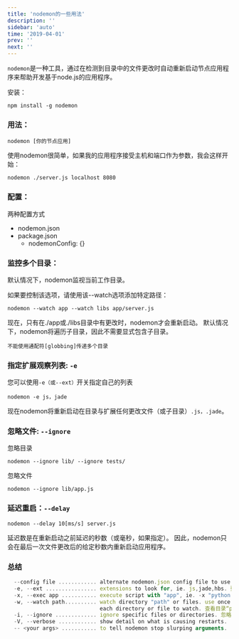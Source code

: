 ```yaml
---
title: 'nodemon的一些用法'
description: ''
sidebar: 'auto'
time: '2019-04-01'
prev: ''
next: ''
---
```



`nodemon`是一种工具，通过在检测到目录中的文件更改时自动重新启动节点应用程序来帮助开发基于node.js的应用程序。

安装：

`npm install -g nodemon`

### 用法：

`nodemon [你的节点应用]`

使用nodemon很简单，如果我的应用程序接受主机和端口作为参数，我会这样开始：

`nodemon ./server.js localhost 8080`

### 配置：

两种配置方式

+ nodemon.json
+ package.json
	- nodemonConfig: {}
	
### 监控多个目录：

默认情况下，nodemon监视当前工作目录。

如果要控制该选项，请使用该--watch选项添加特定路径：

`nodemon --watch app --watch libs app/server.js`

现在，只有在./app或./libs目录中有更改时，nodemon才会重新启动。
默认情况下，nodemon将遍历子目录，因此不需要显式包含子目录。

`不能使用通配符[globbing]传递多个目录`

### 指定扩展观察列表: `-e`

您可以使用`-e（或--ext）`开关指定自己的列表

`nodemon -e js，jade`

现在nodemon将重新启动在目录与扩展任何更改文件（或子目录）`.js，.jade`。

### 忽略文件: `--ignore`

忽略目录

`nodemon --ignore lib/ --ignore tests/`

忽略文件

`nodemon --ignore lib/app.js`

### 延迟重启：`--delay`

`nodemon --delay 10[ms/s] server.js`

延迟数是在重新启动之前延迟的秒数（或毫秒，如果指定）。
因此，nodemon只会在最后一次文件更改后的给定秒数内重新启动应用程序。

### 总结

``` js
  --config file ............ alternate nodemon.json config file to use
  -e, --ext ................ extensions to look for, ie. js,jade,hbs. 要查找的扩展 ie. js,jade
  -x, --exec app ........... execute script with "app", ie. -x "python -v".
  -w, --watch path.......... watch directory "path" or files. use once for
                             each directory or file to watch. 查看目录“path”或文件。对每个要监视的目录或文件使用一次
  -i, --ignore ............. ignore specific files or directories. 忽略特定文件或目录
  -V, --verbose ............ show detail on what is causing restarts.
  -- <your args> ........... to tell nodemon stop slurping arguments.

```
